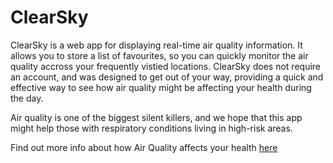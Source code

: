 # ClearSky

ClearSky is a web app for displaying real-time air quality information. It allows you to store a list of favourites, so you can quickly monitor the air quality accross your frequently vistied locations. ClearSky does not require an account, and was designed to get out of your way, providing a quick and effective way to see how air quality might be affecting your health during the day.

Air quality is one of the biggest silent killers, and we hope that this app might help those with respiratory conditions living in high-risk areas.

Find out more info about how Air Quality affects your health [here](https://www.health.act.gov.au/about-our-health-system/population-health/environmental-monitoring/air-quality-health-advice-portal)
